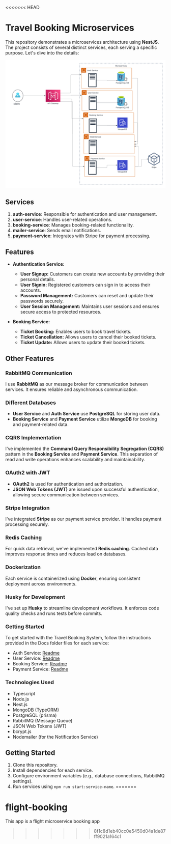 <<<<<<< HEAD
# Travel Booking Microservices

This repository demonstrates a microservices architecture using **NestJS**. The project consists of several distinct services, each serving a specific purpose. Let's dive into the details:

![DESIGN](./docs/Flight-booking-microservice.png)

## Services

1. **auth-service**: Responsible for authentication and user management.
2. **user-service**: Handles user-related operations.
3. **booking-service**: Manages booking-related functionality.
4. **mailer-service**: Sends email notifications.
5. **payment-service**: Integrates with Stripe for payment processing.

## Features

- **Authentication Service:**

  - **User Signup:** Customers can create new accounts by providing their personal details.
  - **User Signin:** Registered customers can sign in to access their accounts.
  - **Password Management:** Customers can reset and update their passwords securely.
  - **User Session Management:** Maintains user sessions and ensures secure access to protected resources.

- **Booking Service:**

  - **Ticket Booking:** Enables users to book travel tickets.
  - **Ticket Cancellation:** Allows users to cancel their booked tickets.
  - **Ticket Update:** Allows users to update their booked tickets.

## Other Features

### RabbitMQ Communication

I use **RabbitMQ** as our message broker for communication between services. It ensures reliable and asynchronous communication.

### Different Databases

- **User Service** and **Auth Service** use **PostgreSQL** for storing user data.
- **Booking Service** and **Payment Service** utilize **MongoDB** for booking and payment-related data.

### CQRS Implementation

I've implemented the **Command Query Responsibility Segregation (CQRS)** pattern in the **Booking Service** and **Payment Service**. This separation of read and write operations enhances scalability and maintainability.

### OAuth2 with JWT

- **OAuth2** is used for authentication and authorization.
- **JSON Web Tokens (JWT)** are issued upon successful authentication, allowing secure communication between services.

### Stripe Integration

I've integrated **Stripe** as our payment service provider. It handles payment processing securely.

### Redis Caching

For quick data retrieval, we've implemented **Redis caching**. Cached data improves response times and reduces load on databases.

### Dockerization

Each service is containerized using **Docker**, ensuring consistent deployment across environments.

### Husky for Development

I've set up **Husky** to streamline development workflows. It enforces code quality checks and runs tests before commits.

### Getting Started

To get started with the Travel Booking System, follow the instructions provided in the Docs folder files for each service:

- Auth Service: [Readme](https://github.com/Femtech-web/Travel-Booking-Microservice/tree/main/docs/auth-service.md)
- User Service: [Readme](https://github.com/Femtech-web/Travel-Booking-Microservice/tree/main/docs/user-service.md)
- Booking Service: [Readme](https://github.com/Femtech-web/Travel-Booking-Microservice/tree/main/docs/booking-service.md)
- Payment Service: [Readme](https://github.com/Femtech-web/Travel-Booking-Microservice/tree/main/microservices/payment-service.md)

### Technologies Used

- Typescript
- Node.js
- Nest.js
- MongoDB (TypeORM)
- PostgreSQL (prisma)
- RabbitMQ (Message Queue)
- JSON Web Tokens (JWT)
- bcrypt.js
- Nodemailer (for the Notification Service)

## Getting Started

1. Clone this repository.
2. Install dependencies for each service.
3. Configure environment variables (e.g., database connections, RabbitMQ settings).
4. Run services using `npm run start:service-name`.
=======
# flight-booking
This app is a flight microservice booking app
>>>>>>> 8f1c8d1eb40cc0e5450d04a1de87ff9021a164c1
